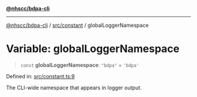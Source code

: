 [**@nhscc/bdpa-cli**](../../../README.md)

***

[@nhscc/bdpa-cli](../../../README.md) / [src/constant](../README.md) / globalLoggerNamespace

# Variable: globalLoggerNamespace

> `const` **globalLoggerNamespace**: `"bdpa"` = `'bdpa'`

Defined in: [src/constant.ts:9](https://github.com/nhscc/bdpa-cli/blob/c8a325cdd3d6bbbd34604fbd2249eb233fe4776a/src/constant.ts#L9)

The CLI-wide namespace that appears in logger output.
